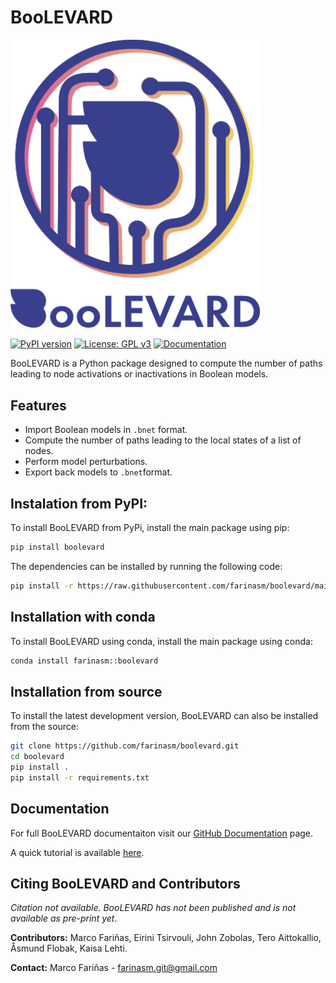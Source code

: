 # BooLEVARD

<a href="Logo">
    <img src="https://github.com/farinasm/boolevard/blob/main/docs/Logo.svg" alt="Logo" width="400">
</a>

[![PyPI version](https://img.shields.io/pypi/v/boolevard)](PYPIPACKAGE)
[![License: GPL v3](https://img.shields.io/badge/License-GPLv3-blue.svg)](https://github.com/farinasm/boolevard/blob/main/LICENSE/)
[![Documentation](https://img.shields.io/badge/docs-latest-brightgreen.svg)](https://github.com/farinasm/boolevard/)

BooLEVARD is a Python package designed to compute the number of paths leading to node activations or inactivations in Boolean models.

## Features
- Import Boolean models in `.bnet` format.
- Compute the number of paths leading to the local states of a list of nodes.
- Perform model perturbations.
- Export back models to `.bnet`format.

## Instalation from PyPI:

To install BooLEVARD from PyPi, install the main package using pip:

```bash
pip install boolevard
```

The dependencies can be installed by running the following code:

```bash
pip install -r https://raw.githubusercontent.com/farinasm/boolevard/main/requirements.txt
```

## Installation with conda

To install BooLEVARD using conda, install the main package using conda:

```bash
conda install farinasm::boolevard
```

## Installation from source

To install the latest development version, BooLEVARD can also be installed from the source:

```bash
git clone https://github.com/farinasm/boolevard.git
cd boolevard
pip install .
pip install -r requirements.txt
```

## Documentation
For full BooLEVARD documentaiton visit our [GitHub Documentation](https://farinasm.github.io/boolevard) page.

A quick tutorial is available [here](https://github.com/farinasm/boolevard/tree/main/tutorial).

## Citing BooLEVARD and Contributors

*Citation not available. BooLEVARD has not been published and is not available as pre-print yet.* 

**Contributors:** Marco Fariñas, Eirini Tsirvouli, John Zobolas, Tero Aittokallio, Åsmund Flobak, Kaisa Lehti.

**Contact:** Marco Fariñas - farinasm.git@gmail.com
